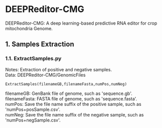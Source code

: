 # DEEPReditor-CMG
DEEPReditor-CMG: A deep learning-based predictive RNA editor for crop mitochondria Genome. 

## 1. Samples Extraction
### 1.1. ExtractSamples.py
Notes: Extraction of positive and negative samples.<br>
Data: DEEPReditor-CMG/GenomicFiles <br>
```
ExtractSamples(filenameGB,filenameFasta,numPos,numNeg)
```
filenameGB: GenBank file of genome, such as 'sequence.gb'.<br> 
filenameFasta: FASTA file of genome, such as 'sequence.fasta'.<br> 
numPos: Save the file name suffix of the positive sample, such as 'numPos+posSample.csv'.<br> 
numNeg: Save the file name suffix of the negative sample, such as 'numPos+negSample.csv'.<br> 
